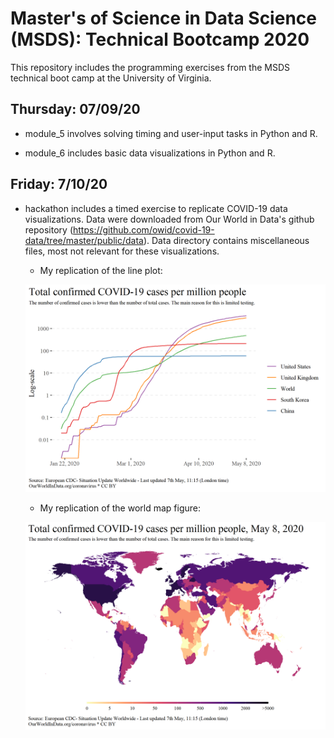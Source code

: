 # Master's of Science in Data Science (MSDS): Technical Bootcamp 2020

This repository includes the programming exercises from the MSDS technical boot camp at the University of Virginia. 

## Thursday: 07/09/20

* module_5 involves solving timing and user-input tasks in Python and R.

* module_6 includes basic data visualizations in Python and R.

## Friday: 7/10/20

* hackathon includes a timed exercise to replicate COVID-19 data visualizations. Data were downloaded from Our World in Data's github repository (https://github.com/owid/covid-19-data/tree/master/public/data). Data directory contains miscellaneous files, most not relevant for these visualizations.

  * My replication of the line plot:

  ![line_plot](/hackathon/output/line_plot.png)

  * My replication of the world map figure:

  ![world_map](/hackathon/output/world_map.png)
